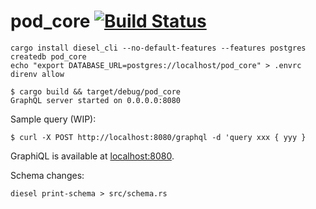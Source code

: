 # pod_core [![Build Status](https://travis-ci.org/brandur/pod_core.svg?branch=master)](https://travis-ci.org/brandur/pod_core)

```
cargo install diesel_cli --no-default-features --features postgres
createdb pod_core
echo "export DATABASE_URL=postgres://localhost/pod_core" > .envrc
direnv allow
```

```
$ cargo build && target/debug/pod_core
GraphQL server started on 0.0.0.0:8080
```

Sample query (WIP):

```
$ curl -X POST http://localhost:8080/graphql -d 'query xxx { yyy }
```

GraphiQL is available at [localhost:8080](http://localhost:8080).

Schema changes:

```
diesel print-schema > src/schema.rs
```
